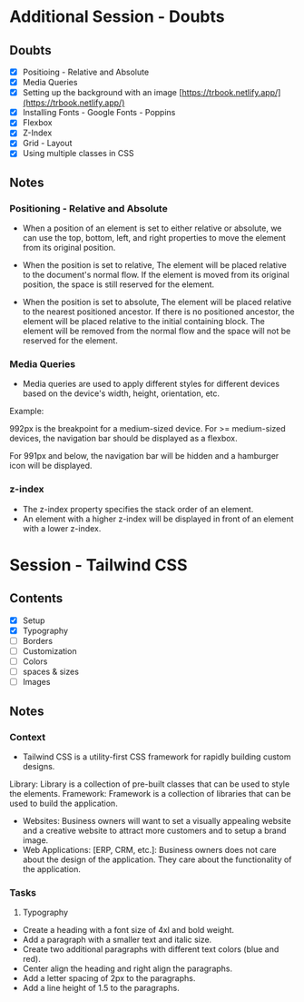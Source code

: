 # Additional Session - Doubts

## Doubts

- [x] Positioing - Relative and Absolute
- [x] Media Queries
- [x] Setting up the background with an image [https://trbook.netlify.app/](https://trbook.netlify.app/)
- [x] Installing Fonts - Google Fonts - Poppins
- [x] Flexbox
- [x] Z-Index
- [x] Grid - Layout
- [x] Using multiple classes in CSS

## Notes

### Positioning - Relative and Absolute

- When a position of an element is set to either relative or absolute, we can use the top, bottom, left, and right properties to move the element from its original position.

- When the position is set to relative, The element will be placed relative to the document's normal flow. If the element is moved from its original position, the space is still reserved for the element.

- When the position is set to absolute, The element will be placed relative to the nearest positioned ancestor. If there is no positioned ancestor, the element will be placed relative to the initial containing block. The element will be removed from the normal flow and the space will not be reserved for the element.

### Media Queries

- Media queries are used to apply different styles for different devices based on the device's width, height, orientation, etc.

Example:

992px is the breakpoint for a medium-sized device. For >= medium-sized devices, the navigation bar should be displayed as a flexbox.

For 991px and below, the navigation bar will be hidden and a hamburger icon will be displayed.

### z-index

- The z-index property specifies the stack order of an element.
- An element with a higher z-index will be displayed in front of an element with a lower z-index.

# Session - Tailwind CSS

## Contents

- [x] Setup
- [x] Typography
- [ ] Borders
- [ ] Customization
- [ ] Colors
- [ ] spaces & sizes
- [ ] Images

## Notes

### Context

- Tailwind CSS is a utility-first CSS framework for rapidly building custom designs.

Library: Library is a collection of pre-built classes that can be used to style the elements.
Framework: Framework is a collection of libraries that can be used to build the application.

- Websites: Business owners will want to set a visually appealing website and a creative website to attract more customers and to setup a brand image.
- Web Applications: [ERP, CRM, etc.]: Business owners does not care about the design of the application. They care about the functionality of the application.

### Tasks

1. Typography

- Create a heading with a font size of 4xl and bold weight.
- Add a paragraph with a smaller text and italic size.
- Create two additional paragraphs with different text colors (blue and red).
- Center align the heading and right align the paragraphs.
- Add a letter spacing of 2px to the paragraphs.
- Add a line height of 1.5 to the paragraphs.
